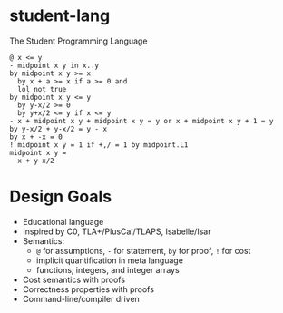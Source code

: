 # student-lang

The Student Programming Language

```
@ x <= y
- midpoint x y in x..y
by midpoint x y >= x
  by x + a >= x if a >= 0 and
  lol not true
by midpoint x y <= y
  by y-x/2 >= 0
  by y+x/2 <= y if x <= y
- x + midpoint x y + midpoint x y = y or x + midpoint x y + 1 = y
by y-x/2 + y-x/2 = y - x
by x + -x = 0
! midpoint x y = 1 if +,/ = 1 by midpoint.L1
midpoint x y =
  x + y-x/2
```

# Design Goals

- Educational language
- Inspired by C0, TLA+/PlusCal/TLAPS, Isabelle/Isar
- Semantics:
  - `@` for assumptions, `-` for statement, `by` for proof, `!` for cost
  - implicit quantification in meta language
  - functions, integers, and integer arrays
- Cost semantics with proofs
- Correctness properties with proofs
- Command-line/compiler driven
